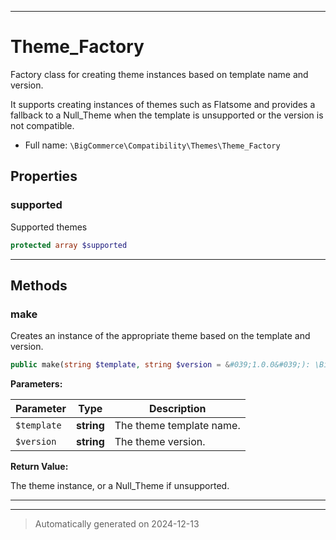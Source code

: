 ***

# Theme_Factory

Factory class for creating theme instances based on template name and version.

It supports creating instances of themes such as Flatsome and provides a fallback to a Null_Theme
when the template is unsupported or the version is not compatible.

* Full name: `\BigCommerce\Compatibility\Themes\Theme_Factory`



## Properties


### supported

Supported themes

```php
protected array $supported
```







***

## Methods


### make

Creates an instance of the appropriate theme based on the template and version.

```php
public make(string $template, string $version = &#039;1.0.0&#039;): \BigCommerce\Compatibility\Themes\BigCommerce\Compatibility\Themes\Theme
```








**Parameters:**

| Parameter | Type | Description |
|-----------|------|-------------|
| `$template` | **string** | The theme template name. |
| `$version` | **string** | The theme version. |


**Return Value:**

The theme instance, or a Null_Theme if unsupported.




***


***
> Automatically generated on 2024-12-13
